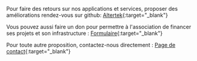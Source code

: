 Pour faire des retours sur nos applications et services, proposer des améliorations rendez-vous sur github:
[Altertek](https://github.com/altertek){:target="_blank"}

Vous pouvez aussi faire un don pour permettre à l'association de financer ses projets et son infrastructure : [Formulaire](https://www.helloasso.com/associations/altertek/formulaires/1){:target="_blank"}

Pour toute autre proposition, contactez-nous directement : [Page de contact](/contact){:target="_blank"}
